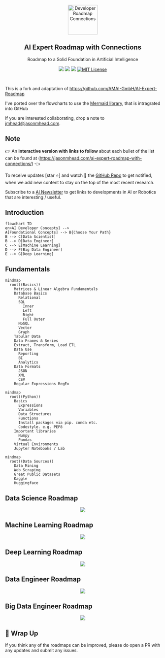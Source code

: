 <p align="center">
  <a href="https://github.com/jasonmhead/AI-Expert-Roadmap-Connections">
    <img src="https://jasonmhead.com/wp-content/uploads/2023/05/00301-1709815115-network-glowing-blue-plasma-background.png" alt="Developer Roadmap Connections" width="96" height="96">
  </a>
  <h2 align="center">AI Expert Roadmap with Connections</h2>
  <p align="center">Roadmap to a Solid Foundation in Artificial Intelligence</p>
  <p align="center">
      <a href="https://twitter.com/home?status=https://github.com/jasonmhead/AI-Expert-Roadmap-Connections Roadmap to becoming an Artificial Intelligence Expert with Connections" target="_blank"><img src="https://img.shields.io/badge/tweet-blue.svg?logo=twitter&logoColor=white" style="display: inherit;"/></a>
      <a href="https://www.linkedin.com/shareArticle?mini=true&url=https://github.com/jasonmhead/AI-Expert-Roadmap-Connections&title=&summary=Roadmap to becoming an Artificial Intelligence Expert with Connections&source=" target="_blank"><img src="https://img.shields.io/badge/post-blue.svg?logo=linkedin&logoColor=white" style="display: inherit;"/></a>
      <a href="https://github.com/jasonmhead/AI-Expert-Roadmap-Connections"><img src="https://img.shields.io/badge/Roadmap-AI-yellowgreen.svg" style="display: inherit;"/></a>
<a href="https://opensource.org/licenses/MIT/" target="_blank"><img alt="MIT License" src="https://img.shields.io/badge/License-MIT-blue.svg" style="display: inherit;"/></a>
  </p>
  <br>
</p>

This is a fork and adaptation of https://github.com/AMAI-GmbH/AI-Expert-Roadmap

I've ported over the flowcharts to use the [Mermaid library](https://mermaid.js.org), that is intragrated into GitHub

If you are interested collaborating, drop a note to [jmhead@jasonmhead.com](mailto:jmhead@jasonmhead.com).


## Note

👉 An **interactive version with links to follow** about each bullet of the list can be found at (https://jasonmhead.com/ai-expert-roadmap-with-connections/) 👈

To receive updates [star :star:] and watch :eyes: the [GitHub Repo](https://github.com/jasonmhead/AI-Expert-Roadmap-Connections) to get notified, when we add new content to stay on the top of the most recent research.

Subscribe to a [AI Newsletter](https://jasonmhead.com) to get links to developments in AI or Robotics that are interesting / useful. 

## Introduction

```mermaid
flowchart TD
en>AI Developer Concepts] --> 
A[Foundational Concepts] --> B{Choose Your Path} 
B --> C[Data Scientist] 
B --> D[Data Engineer]
C --> E[Machine Learning]
D --> F[Big Data Engineer]
E --> G[Deep Learning]
```

## Fundamentals

```mermaid
mindmap
  root((Basics))
    Matrices & Linear Algebra Fundamentals
    Database Basics
      Relational
      SQL
        Inner
        Left
        Right
        Full Outer
      NoSQL
      Vector
      Graph
    Tabular Data
    Data Frames & Series
    Extract, Transform, Load ETL
    Data Use
      Reporting
      BI
      Analytics
    Data Formats
      JSON
      XML
      CSV
    Regular Expressions RegEx
```

```mermaid
mindmap
  root((Python))
    Basics
      Expressions 
      Variables 
      Data Structures 
      Functions 
      Install packages via pip. conda etc. 
      Codestyle. e.g. PEP8 
    Important libraries 
      Numpy
      Pandas
    Virtual Environments 
    Jupyter Notebooks / Lab 
```

```mermaid
mindmap
  root((Data Sources))
    Data Mining
    Web Scraping
    Great Public Datasets
    Kaggle
    Huggingface
```

## Data Science Roadmap

<p align="center">
  <a href="https://i.am.ai/roadmap#data-science-roadmap?utm_source=GitHub&utm_medium=Referral&utm_campaign=AI+Expert+Roadmap+DataScience" target="_blank">
      <img src="./images/datascience.svg"/>
  </a>
</p>

## Machine Learning Roadmap

<p align="center">
  <a href="https://i.am.ai/roadmap#machine-learning-roadmap?utm_source=GitHub&utm_medium=Referral&utm_campaign=AI+Expert+Roadmap+MachineLearning" target="_blank">
      <img src="./images/machine_learning.svg"/>
  </a>
</p>

## Deep Learning Roadmap

<p align="center">
  <a href="https://i.am.ai/roadmap#deep-learning-roadmap?utm_source=GitHub&utm_medium=Referral&utm_campaign=AI+Expert+Roadmap+DeepLearning" target="_blank">
      <img src="./images/deep_learning.svg"/>
  </a>
</p>

## Data Engineer Roadmap

<p align="center">
  <a href="https://i.am.ai/roadmap#data-engineer-roadmap?utm_source=GitHub&utm_medium=Referral&utm_campaign=AI+Expert+Roadmap+DataEngineer" target="_blank">
      <img src="./images/data_engineer.svg"/>
  </a>
</p>

## Big Data Engineer Roadmap

<p align="center">
  <a href="https://i.am.ai/roadmap#big-data-engineer-roadmap?utm_source=GitHub&utm_medium=Referral&utm_campaign=AI+Expert+Roadmap+BigDataEngineer" target="_blank">
      <img src="./images/big_data_engineer.svg"/>
  </a>
</p>

## 🚦 Wrap Up

If you think any of the roadmaps can be improved, please do open a PR with any updates and submit any issues. 

